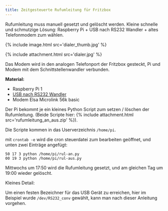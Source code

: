 ```yaml
---
title: Zeitgesteuerte Rufumleitung für Fritzbox
---
```


Rufumleitung muss manuell gesetzt und gelöscht werden. Kleine schnelle und
schmutzige Lösung: Raspberry Pi + USB nach RS232 Wandler + altes Telefonmodem
zum wählen.

{% include image.html src='dialer_thumb.jpg' %}

{% include attachment.html src='dialer.jpg' %}

Das Modem wird in den analogen Telefonport der Fritzbox gesteckt, Pi und Modem
mit dem Schnittstellenwandler verbunden.

<!-- more -->

**Material:**

- Raspberry Pi 1
- [USB nach RS232 Wandler][usb_rs232]
- Modem Elsa Microlink 56k basic

Der Pi bekommt je ein kleines Python Script zum setzen / löschen der
Rufumleitung. (Beide Scripte hier:
{% include attachment.html src='rufumleitung_an_aus.zip' %}).

Die Scripte kommen in das Userverzeichnis `/home/pi`.

mit `crontab -e` wird die cron steuerdatei zum bearbeiten geöffnet, und unten
zwei Einträge angefügt:

```
50 17 3 python /home/pi/rul-an.py
00 19 3 python /home/pi/rul-aus.py
```

Mittwochs um 17:50 wird die Rufumleitung gesetzt, und am gleichen Tag um 19:00
wieder gelöscht.

Kleines Detail:

Um einen festen Bezeichner für das USB Gerät zu erreichen, hier im Beispiel
wurde `/dev/RS232_conv` gewählt, kann man nach dieser Anleitung vorgehen.

[usb_rs232]: https://www.reichelt.de/USB-Konverter/DELOCK-61308/3/index.html?ACTION=3&GROUPID=6105&ARTICLE=180183&OFFSET=75&
